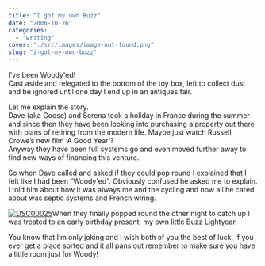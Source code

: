 ```yaml
---
title: "I got my own Buzz"
date: "2006-10-26"
categories: 
  - "writing"
cover: "./src/images/image-not-found.png"
slug: "i-got-my-own-buzz"
---
```


I’ve been Woody'ed!  
Cast aside and relegated to the bottom of the toy box, left to collect dust and be ignored until one day I end up in an antiques fair.

Let me explain the story.  
Dave (aka Goose) and Serena took a holiday in France during the summer and since then they have been looking into purchasing a property out there with plans of retiring from the modern life. Maybe just watch Russell Crowe’s new film ‘A Good Year’?  
Anyway they have been full systems go and even moved further away to find new ways of financing this venture.

So when Dave called and asked if they could pop round I explained that I felt like I had been “Woody'ed”. Obviously confused he asked me to explain.  
I told him about how it was always me and the cycling and now all he cared about was septic systems and French wiring.

[![DSC00025](/images/279037621_54dd372bb1_m.jpg)](http://www.flickr.com/photos/funkylarma/279037621/ "Photo Sharing")When they finally popped round the other night to catch up I was treated to an early birthday present; my own little Buzz Lightyear.

You know that I’m only joking and I wish both of you the best of luck. If you ever get a place sorted and it all pans out remember to make sure you have a little room just for Woody!
